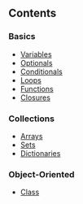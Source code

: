 ## Contents
### Basics
<ul>
  <li><a href="https://github.com/omercankoc/swift-programming/blob/master/Swift/Variables.swift">Variables</a></li>
  <li><a href="https://github.com/omercankoc/swift-programming/blob/master/Swift/Optionals.swift">Optionals</a></li>
  <li><a href="https://github.com/omercankoc/swift-programming/blob/master/Swift/Conditionals.swift">Conditionals</a></li>
  <li><a href="https://github.com/omercankoc/swift-programming/blob/master/Swift/Loops.swift">Loops</a></li>
  <li><a href="https://github.com/omercankoc/swift-programming/blob/master/Swift/Functions.swift">Functions</a></li>
  <li><a href="https://github.com/omercankoc/swift-programming/blob/master/Swift/Closures.swift">Closures</a></li>
</ul>

### Collections
<ul>
  <li><a href="https://github.com/omercankoc/swift-programming/blob/master/Swift/Arrays.swift">Arrays</a></li>
  <li><a href="https://github.com/omercankoc/swift-programming/blob/master/Swift/Sets.swift">Sets</a></li>
  <li><a href="https://github.com/omercankoc/swift-programming/blob/master/Swift/Dictionaries.swift">Dictionaries</a></li>
</ul>

### Object-Oriented
<ul>
  <li><a href="https://github.com/omercankoc/swift-programming/blob/master/Swift/Arrays.swift">Class</a></li>
</ul>
